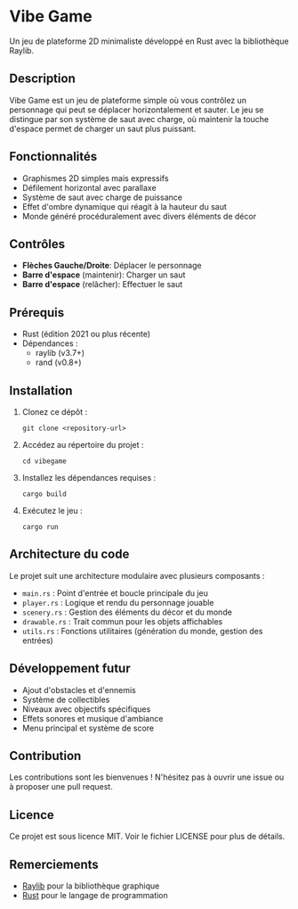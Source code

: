 # Vibe Game

Un jeu de plateforme 2D minimaliste développé en Rust avec la bibliothèque Raylib.

## Description

Vibe Game est un jeu de plateforme simple où vous contrôlez un personnage qui peut se déplacer horizontalement et sauter. Le jeu se distingue par son système de saut avec charge, où maintenir la touche d'espace permet de charger un saut plus puissant.

## Fonctionnalités

- Graphismes 2D simples mais expressifs
- Défilement horizontal avec parallaxe
- Système de saut avec charge de puissance
- Effet d'ombre dynamique qui réagit à la hauteur du saut
- Monde généré procéduralement avec divers éléments de décor

## Contrôles

- **Flèches Gauche/Droite**: Déplacer le personnage
- **Barre d'espace** (maintenir): Charger un saut
- **Barre d'espace** (relâcher): Effectuer le saut

## Prérequis

- Rust (édition 2021 ou plus récente)
- Dépendances :
  - raylib (v3.7+)
  - rand (v0.8+)

## Installation

1. Clonez ce dépôt :
   ```
   git clone <repository-url>
   ```
2. Accédez au répertoire du projet :
   ```
   cd vibegame
   ```
3. Installez les dépendances requises :
   ```
   cargo build
   ```
4. Exécutez le jeu :
   ```
   cargo run
   ```

## Architecture du code

Le projet suit une architecture modulaire avec plusieurs composants :

- `main.rs` : Point d'entrée et boucle principale du jeu
- `player.rs` : Logique et rendu du personnage jouable
- `scenery.rs` : Gestion des éléments du décor et du monde
- `drawable.rs` : Trait commun pour les objets affichables
- `utils.rs` : Fonctions utilitaires (génération du monde, gestion des entrées)

## Développement futur

- Ajout d'obstacles et d'ennemis
- Système de collectibles
- Niveaux avec objectifs spécifiques
- Effets sonores et musique d'ambiance
- Menu principal et système de score

## Contribution

Les contributions sont les bienvenues ! N'hésitez pas à ouvrir une issue ou à proposer une pull request.

## Licence
Ce projet est sous licence MIT. Voir le fichier LICENSE pour plus de détails.

## Remerciements

- [Raylib](https://www.raylib.com/) pour la bibliothèque graphique
- [Rust](https://www.rust-lang.org/) pour le langage de programmation